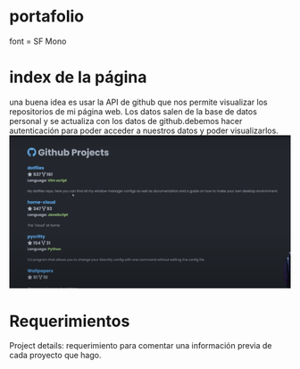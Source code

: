 # portafolio

font = SF Mono



# index de la página
una buena idea es usar la API de github que nos permite visualizar los repositorios de mi página web.
Los datos salen de la base de datos personal y se actualiza con los datos de github.debemos hacer autenticación para poder acceder a nuestros datos y poder visualizarlos.
![github-projects](src/img/markdown/github-projects.png)

# Requerimientos

Project details: requerimiento para comentar una información previa de cada proyecto que hago.